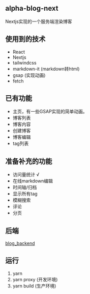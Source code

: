 ## alpha-blog-next
Nextjs实现的一个服务端渲染博客

## 使用到的技术
* React
* Nextjs
* tailwindcss
* markdown-it (markdown转html)
* gsap (实现动画)
* fetch
## 已有功能
* 主页，有一些GSAP实现的简单动画。
* 博客列表
* 博客内容
* 创建博客
* 博客编辑
* tag列表

## 准备补充的功能
* 访问量统计 √
* 在线markdown编辑
* 时间轴/归档
* 显示所有tag
* 模糊搜索
* 评论
* 分页

## 后端
[blog_backend](https://github.com/AlphaGHX/blog_backend)

## 运行
1. yarn
2. yarn proxy  (开发环境)
3. yarn build  (生产环境)
